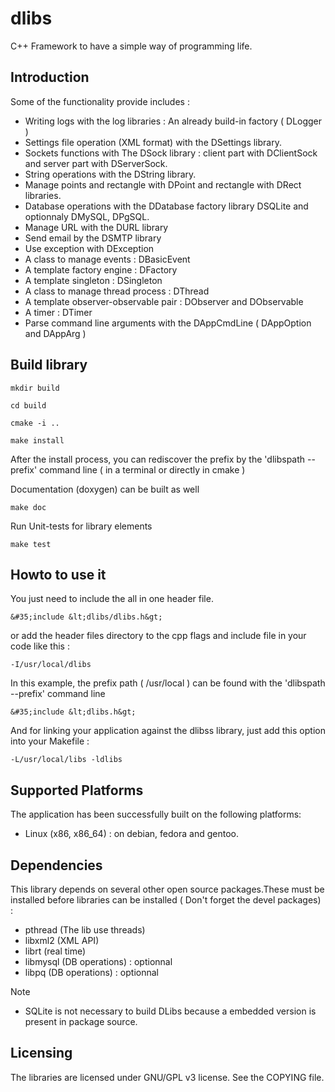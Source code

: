 dlibs
=====

C++ Framework to have a simple way of programming life.

Introduction
------------

Some of the functionality provide includes :

* Writing logs with the log libraries : An already build-in factory ( DLogger )
* Settings file operation (XML format) with the DSettings library.
* Sockets functions with The DSock library : client part with DClientSock and server part with DServerSock.
* String operations with the DString library.
* Manage points and rectangle with DPoint and rectangle with DRect libraries.
* Database operations with the DDatabase factory library DSQLite and optionnaly DMySQL, DPgSQL.
* Manage URL with the DURL library
* Send email by the DSMTP library
* Use exception with DException
* A class to manage events : DBasicEvent
* A template factory engine : DFactory
* A template singleton : DSingleton
* A class to manage thread process : DThread
* A template observer-observable pair : DObserver and DObservable
* A timer : DTimer
* Parse command line arguments with the DAppCmdLine ( DAppOption and DAppArg )

Build library
-------------

    mkdir build

    cd build

    cmake -i ..

    make install

After the install process, you can rediscover the prefix by the 'dlibspath --prefix' command line ( in a terminal or directly in cmake )

Documentation (doxygen) can be built as well

    make doc
    
Run Unit-tests for library elements

    make test

Howto to use it
---------------

You just need to include the all in one header file.

    &#35;include &lt;dlibs/dlibs.h&gt;

or add the header files directory to the cpp flags and include file in your code like this :

    -I/usr/local/dlibs

In this example, the prefix path ( /usr/local ) can be found with the 'dlibspath --prefix' command line

    &#35;include &lt;dlibs.h&gt;

And for linking your application against the dlibss library, just add this option into your Makefile :

    -L/usr/local/libs -ldlibs

Supported Platforms
-------------------

The application has been successfully built on the following platforms:
* Linux (x86, x86_64) : on debian, fedora and gentoo.

Dependencies
------------

This library depends on several other open source packages.These must be installed before libraries can be installed ( Don't forget the devel packages) :
* pthread (The lib use threads)
* libxml2 (XML API)
* librt (real time)
* libmysql (DB operations) : optionnal
* libpq (DB operations) : optionnal

Note

* SQLite is not necessary to build DLibs because a embedded version is present in package source.

Licensing
---------

The libraries are licensed under GNU/GPL v3 license. See the COPYING file.
